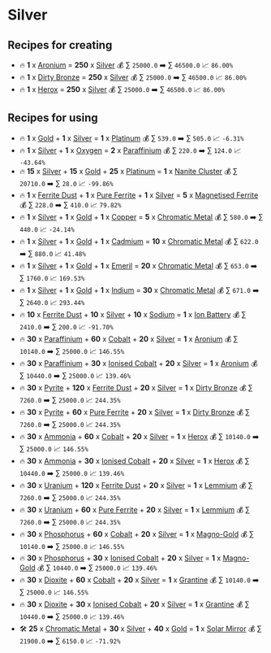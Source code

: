 # Silver

## Recipes for creating

* 🔥 **1** x [Aronium](<Aronium.md>) = **250** x [Silver](<Silver.md>) 💰 ∑ `25000.0` ➡️ ∑ `46500.0` 📈 `86.00%`
* 🔥 **1** x [Dirty Bronze](<Dirty Bronze.md>) = **250** x [Silver](<Silver.md>) 💰 ∑ `25000.0` ➡️ ∑ `46500.0` 📈 `86.00%`
* 🔥 **1** x [Herox](<Herox.md>) = **250** x [Silver](<Silver.md>) 💰 ∑ `25000.0` ➡️ ∑ `46500.0` 📈 `86.00%`


## Recipes for using

* 🔥 **1** x [Gold](<Gold.md>) + **1** x [Silver](<Silver.md>) = **1** x [Platinum](<Platinum.md>) 💰 ∑ `539.0` ➡️ ∑ `505.0` 📈 `-6.31%`
* 🔥 **1** x [Silver](<Silver.md>) + **1** x [Oxygen](<Oxygen.md>) = **2** x [Paraffinium](<Paraffinium.md>) 💰 ∑ `220.0` ➡️ ∑ `124.0` 📈 `-43.64%`
* 🔥 **15** x [Silver](<Silver.md>) + **15** x [Gold](<Gold.md>) + **25** x [Platinum](<Platinum.md>) = **1** x [Nanite Cluster](<Nanite Cluster.md>) 💰 ∑ `20710.0` ➡️ ∑ `28.0` 📈 `-99.86%`
* 🔥 **1** x [Ferrite Dust](<Ferrite Dust.md>) + **1** x [Pure Ferrite](<Pure Ferrite.md>) + **1** x [Silver](<Silver.md>) = **5** x [Magnetised Ferrite](<Magnetised Ferrite.md>) 💰 ∑ `228.0` ➡️ ∑ `410.0` 📈 `79.82%`
* 🔥 **1** x [Silver](<Silver.md>) + **1** x [Gold](<Gold.md>) + **1** x [Copper](<Copper.md>) = **5** x [Chromatic Metal](<Chromatic Metal.md>) 💰 ∑ `580.0` ➡️ ∑ `440.0` 📈 `-24.14%`
* 🔥 **1** x [Silver](<Silver.md>) + **1** x [Gold](<Gold.md>) + **1** x [Cadmium](<Cadmium.md>) = **10** x [Chromatic Metal](<Chromatic Metal.md>) 💰 ∑ `622.0` ➡️ ∑ `880.0` 📈 `41.48%`
* 🔥 **1** x [Silver](<Silver.md>) + **1** x [Gold](<Gold.md>) + **1** x [Emeril](<Emeril.md>) = **20** x [Chromatic Metal](<Chromatic Metal.md>) 💰 ∑ `653.0` ➡️ ∑ `1760.0` 📈 `169.53%`
* 🔥 **1** x [Silver](<Silver.md>) + **1** x [Gold](<Gold.md>) + **1** x [Indium](<Indium.md>) = **30** x [Chromatic Metal](<Chromatic Metal.md>) 💰 ∑ `671.0` ➡️ ∑ `2640.0` 📈 `293.44%`
* 🔥 **10** x [Ferrite Dust](<Ferrite Dust.md>) + **10** x [Silver](<Silver.md>) + **10** x [Sodium](<Sodium.md>) = **1** x [Ion Battery](<Ion Battery.md>) 💰 ∑ `2410.0` ➡️ ∑ `200.0` 📈 `-91.70%`
* 🔥 **30** x [Paraffinium](<Paraffinium.md>) + **60** x [Cobalt](<Cobalt.md>) + **20** x [Silver](<Silver.md>) = **1** x [Aronium](<Aronium.md>) 💰 ∑ `10140.0` ➡️ ∑ `25000.0` 📈 `146.55%`
* 🔥 **30** x [Paraffinium](<Paraffinium.md>) + **30** x [Ionised Cobalt](<Ionised Cobalt.md>) + **20** x [Silver](<Silver.md>) = **1** x [Aronium](<Aronium.md>) 💰 ∑ `10440.0` ➡️ ∑ `25000.0` 📈 `139.46%`
* 🔥 **30** x [Pyrite](<Pyrite.md>) + **120** x [Ferrite Dust](<Ferrite Dust.md>) + **20** x [Silver](<Silver.md>) = **1** x [Dirty Bronze](<Dirty Bronze.md>) 💰 ∑ `7260.0` ➡️ ∑ `25000.0` 📈 `244.35%`
* 🔥 **30** x [Pyrite](<Pyrite.md>) + **60** x [Pure Ferrite](<Pure Ferrite.md>) + **20** x [Silver](<Silver.md>) = **1** x [Dirty Bronze](<Dirty Bronze.md>) 💰 ∑ `7260.0` ➡️ ∑ `25000.0` 📈 `244.35%`
* 🔥 **30** x [Ammonia](<Ammonia.md>) + **60** x [Cobalt](<Cobalt.md>) + **20** x [Silver](<Silver.md>) = **1** x [Herox](<Herox.md>) 💰 ∑ `10140.0` ➡️ ∑ `25000.0` 📈 `146.55%`
* 🔥 **30** x [Ammonia](<Ammonia.md>) + **30** x [Ionised Cobalt](<Ionised Cobalt.md>) + **20** x [Silver](<Silver.md>) = **1** x [Herox](<Herox.md>) 💰 ∑ `10440.0` ➡️ ∑ `25000.0` 📈 `139.46%`
* 🔥 **30** x [Uranium](<Uranium.md>) + **120** x [Ferrite Dust](<Ferrite Dust.md>) + **20** x [Silver](<Silver.md>) = **1** x [Lemmium](<Lemmium.md>) 💰 ∑ `7260.0` ➡️ ∑ `25000.0` 📈 `244.35%`
* 🔥 **30** x [Uranium](<Uranium.md>) + **60** x [Pure Ferrite](<Pure Ferrite.md>) + **20** x [Silver](<Silver.md>) = **1** x [Lemmium](<Lemmium.md>) 💰 ∑ `7260.0` ➡️ ∑ `25000.0` 📈 `244.35%`
* 🔥 **30** x [Phosphorus](<Phosphorus.md>) + **60** x [Cobalt](<Cobalt.md>) + **20** x [Silver](<Silver.md>) = **1** x [Magno-Gold](<Magno-Gold.md>) 💰 ∑ `10140.0` ➡️ ∑ `25000.0` 📈 `146.55%`
* 🔥 **30** x [Phosphorus](<Phosphorus.md>) + **30** x [Ionised Cobalt](<Ionised Cobalt.md>) + **20** x [Silver](<Silver.md>) = **1** x [Magno-Gold](<Magno-Gold.md>) 💰 ∑ `10440.0` ➡️ ∑ `25000.0` 📈 `139.46%`
* 🔥 **30** x [Dioxite](<Dioxite.md>) + **60** x [Cobalt](<Cobalt.md>) + **20** x [Silver](<Silver.md>) = **1** x [Grantine](<Grantine.md>) 💰 ∑ `10140.0` ➡️ ∑ `25000.0` 📈 `146.55%`
* 🔥 **30** x [Dioxite](<Dioxite.md>) + **30** x [Ionised Cobalt](<Ionised Cobalt.md>) + **20** x [Silver](<Silver.md>) = **1** x [Grantine](<Grantine.md>) 💰 ∑ `10440.0` ➡️ ∑ `25000.0` 📈 `139.46%`
* 🛠️ **25** x [Chromatic Metal](<Chromatic Metal.md>) + **30** x [Silver](<Silver.md>) + **40** x [Gold](<Gold.md>) = **1** x [Solar Mirror](<Solar Mirror.md>) 💰 ∑ `21900.0` ➡️ ∑ `6150.0` 📈 `-71.92%`
